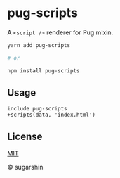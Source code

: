 # pug-scripts

A `<script />` renderer for Pug mixin.

```sh
yarn add pug-scripts

# or

npm install pug-scripts
```

## Usage

```pug
include pug-scripts
+scripts(data, 'index.html')
```

## License

[MIT][license-url]

© sugarshin

[license-image]: https://img.shields.io/:license-mit-blue.svg?style=flat-square
[license-url]: https://sugarshin.mit-license.org/
